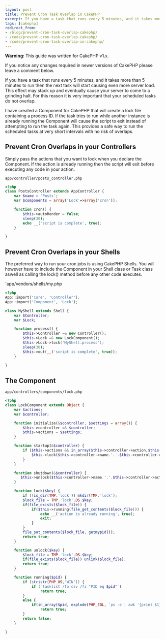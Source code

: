 ```yaml
---
layout: post
title: Prevent Cron Task Overlap in CakePHP
excerpt: If you have a task that runs every 5 minutes, and it takes more than 5 minutes to run then the next task will start causing even more server load.  This effect may stack up and eventually cause your server to come to a grinding halt.  For this reason it is very important that your scheduled tasks do not overlap.
tags: [cakephp]
redirect_from:
- /blog/prevent-cron-task-overlap-cakephp/
- /code/prevent-cron-task-overlap-cakephp/
- /code/prevent-cron-task-overlap-in-cakephp/
---
```


<div class="alert alert-warning" role="alert">
	<p><strong>Warning:</strong> This guide was written for <span class="label label-primary">CakePHP v1.x</span>.</p>
	<p>If you notice any changes required in newer versions of CakePHP please leave a comment below.</p>
</div>

If you have a task that runs every 5 minutes, and it takes more than 5 minutes to run then the next task will start causing even more server load.  This effect may stack up and eventually cause your server to come to a grinding halt.  For this reason it is very important that your scheduled tasks do not overlap.

I have created a Component for CakePHP that will create a lock file containing a process ID.  If the task tries to run while another instance is already running the Component will cause the script to exit instead of attempting to run the task again.  This provides a safe way to run the scheduled tasks at very short intervals with no risk of overlaps.


## Prevent Cron Overlaps in your Controllers

Simply pass the actions that you want to lock when you declare the Component.  If the action is already running then the script will exit before executing any code in your action.

`app/controller/posts_controller.php`

```php
<?php
class PostsController extends AppController {
	var $name = 'Posts';
	var $components = array('Lock'=>array('cron'));

	function cron() {
		$this->autoRender = false;
		sleep(30);
		echo __('script is complete', true);
	}

}
```


## Prevent Cron Overlaps in your Shells

The preferred way to run your cron jobs is using CakePHP Shells.  You will however have to include the Component in your Shell class or Task class aswell as calling the lock() method before any other code executes.

`app/vendors/shells/my.php

```php
<?php 
App::import('Core', 'Controller');
App::import('Component', 'Lock');

class MyShell extends Shell {
	var $Controller;
	var $Lock;

	function process() {
		$this->Controller =& new Controller();
		$this->Lock =& new LockComponent();
		$this->Lock->lock('MyShell.process');
		sleep(30);
		$this->out(__('script is complete', true));
	}

}
```


## The Component

`app/controllers/components/lock.php`

```php
<?php
class LockComponent extends Object {
	var $actions;
	var $controller;

	function initialize(&$controller, $settings = array()) {
		$this->controller =& $controller;
		$this->actions = $settings;
	}

	function startup(&$controller) {
		if ($this->actions && in_array($this->controller->action,$this->actions)) {
			$this->lock($this->controller->name.'.'.$this->controller->action);
		}
	}

	function shutdown(&$controller) {
	   $this->unlock($this->controller->name.'.'.$this->controller->action);
	}

	function lock($key) {
		if (!is_dir(TMP.'lock')) mkdir(TMP.'lock');
		$lock_file = TMP.'lock'.DS.$key;
		if(file_exists($lock_file)) {
			if($this->running(file_get_contents($lock_file))) {
				echo __('action is already running', true);
				exit;
			}
		}
		file_put_contents($lock_file, getmypid());
		return true;
	}

	function unlock($key) {
		$lock_file = TMP.'lock'.DS.$key;
		if(file_exists($lock_file)) unlink($lock_file);
		return true;
	}

	function running($pid) {
		if (stristr(PHP_OS,'WIN')) {
			if (`tasklist /fo csv /fi "PID eq $pid"`) 
				return true;
		}
		else {
			if(in_array($pid, explode(PHP_EOL, `ps -e | awk '{print $1}'`))) 
				return true;
		}   
		return false;
	}

}
```
